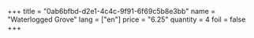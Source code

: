 +++
title = "0ab6bfbd-d2e1-4c4c-9f91-6f69c5b8e3bb"
name = "Waterlogged Grove"
lang = ["en"]
price = "6.25"
quantity = 4
foil = false
+++
